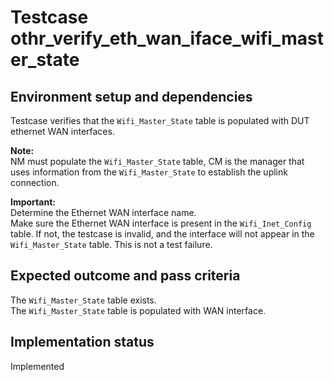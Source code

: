 # Testcase othr_verify_eth_wan_iface_wifi_master_state

## Environment setup and dependencies

Testcase verifies that the `Wifi_Master_State` table is populated with DUT ethernet WAN interfaces.

**Note:**\
NM must populate the `Wifi_Master_State` table, CM is the manager that uses information from the
`Wifi_Master_State` to establish the uplink connection.

**Important:**\
Determine the Ethernet WAN interface name.\
Make sure the Ethernet WAN interface is present in the
`Wifi_Inet_Config` table. If not, the testcase is invalid, and the interface will not appear in the `Wifi_Master_State`
table. This is not a test failure.

## Expected outcome and pass criteria

The `Wifi_Master_State` table exists.\
The `Wifi_Master_State` table is populated with WAN interface.

## Implementation status

Implemented
